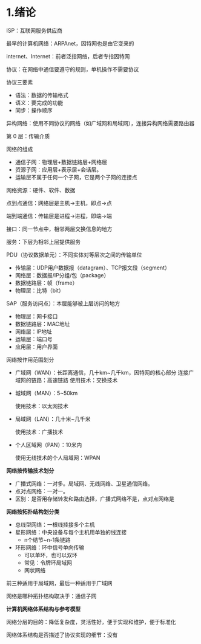 # 1.绪论

ISP：互联网服务供应商

最早的计算机网络：ARPAnet，因特网也是由它变来的

internet、Internet：前者泛指网络，后者专指因特网

协议：在网络中通信要遵守的规则，单机操作不需要协议

协议三要素

 * 语法：数据的传输格式
 * 语义：要完成的功能
 * 同步：操作顺序

异构网络：使用不同协议的网络（如广域网和局域网），连接异构网络需要路由器

第 0 层：传输介质

网络的组成

* 通信子网：物理层+数据链路层+网络层
* 资源子网：应用层+表示层+会话层。
* 运输层不属于任何一个子网，它是两个子网的连接点

网络资源：硬件、软件、数据

点到点通信：网络层是主机→主机，即点→点

端到端通信：传输层是进程→进程，即端→端

接口：同一节点中，相邻两层交换信息的地方

服务：下层为相邻上层提供服务



PDU（协议数据单元）：不同实体对等层次之间的传输单位

* 传输层：UDP用户数据报（datagram）、TCP报文段（segment）
* 网络层：数据报/IP分组/包（package）
* 数据链路层：帧（frame）
* 物理层：比特（bit）



SAP（服务访问点）：本层能够被上层访问的地方

* 物理层：网卡接口
* 数据链路层：MAC地址
* 网络层：IP地址
* 运输层：端口号
* 应用层：用户界面



网络按作用范围划分

* 广域网（WAN）：长距离通信，几十km~几千km，因特网的核心部分
  连接广域网的链路：高速链路
  使用技术：交换技术

* 城域网（MAN）：5~50km

  使用技术：以太网技术

* 局域网（LAN）：几十米~几千米

  使用技术：广播技术

* 个人区域网（PAN）：10米内

  使用无线技术的个人局域网：WPAN



**网络按传输技术划分**

* 广播式网络：一对多。局域网、无线网络、卫星通信网络。
* 点对点网络：一对一。
* 区别：是否用存储转发和路由选择，广播式网络不是，点对点网络是



**网络按拓扑结构划分类**

* 总线型网络：一根线挂接多个主机
* 星形网络：中央设备与每个主机用单独的线连接
  * n个结节~n-1条链路
* 环形网络：环中信号单向传输
  * 可以单环，也可以双环
  * 常见：令牌环局域网
  * 网状网络

前三种适用于局域网，最后一种适用于广域网

网络是哪种拓扑结构取决于：通信子网



**计算机网络体系结构与参考模型**

网络分层的目的：降低复杂度，灵活性好，便于实现和维护，便于标准化

网络体系结构是否描述了协议实现的细节：没有